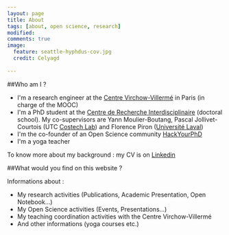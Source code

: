 ```yaml
---
layout: page
title: About 
tags: [about, open science, research]
modified:
comments: true
image:
  feature: seattle-hyphdus-cov.jpg
  credit: Celyagd
  
---
```

##Who am I ?

- I'm a research engineer at the [Centre Virchow-Villermé](virchowvillerme.eu) in Paris (in charge of the MOOC) 
- I'm a PhD student at the [Centre de Recherche Interdisciplinaire](http://cri-paris.org/) (doctoral school). My co-supervisors are Yann Moulier-Boutang, Pascal Jollivet-Courtois (UTC [Costech Lab](http://www.utc.fr/costech/)) and Florence Piron ([Université Laval](http://www2.ulaval.ca/en/home.html))
- I'm the co-founder of an Open Science community [HackYourPhD](hackyourphd.org)
- I'm a yoga teacher

To know more about my background : my CV is on [Linkedin](https://www.linkedin.com/in/celyagrusondaniel)


##What would you find on this website ? 

Informations about : 

- My research activities (Publications, Academic Presentation, Open Notebook...)
- My Open Science activities (Events, Presentations...)
- My teaching coordination activities with the Centre Virchow-Villermé
- And other informations (yoga courses etc.)



